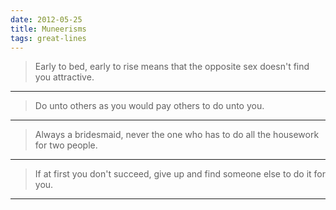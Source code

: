 ```yaml
---
date: 2012-05-25
title: Muneerisms
tags: great-lines
---
```



> Early to bed, early to rise means that the opposite sex doesn't find you attractive.

****

> Do unto others as you would pay others to do unto you.

****

> Always a bridesmaid, never the one who has to do all the housework for two people.

****
> If at first you don't succeed, give up and find someone else to do it for you.

****




